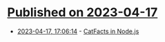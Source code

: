 # [Published on 2023-04-17](index.md)

* [2023-04-17, 17:06:14](https://lobste.rs/s/hx465a/catfacts_node_js) - [CatFacts in Node.js](https://zackproser.com/software/catfacts)
